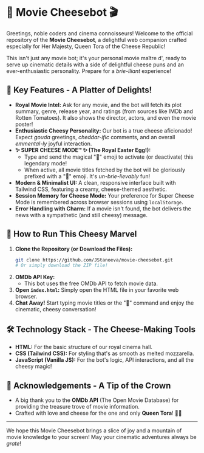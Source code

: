 # 🧀 Movie Cheesebot 🎬

Greetings, noble coders and cinema connoisseurs! Welcome to the official repository of the **Movie Cheesebot**, a delightful web companion crafted especially for Her Majesty, Queen Tora of the Cheese Republic!

This isn't just any movie bot; it's your personal movie maître d', ready to serve up cinematic details with a side of delightful cheese puns and an ever-enthusiastic personality. Prepare for a _brie-lliant_ experience!

## 🌟 Key Features - A Platter of Delights!

- **Royal Movie Intel:** Ask for any movie, and the bot will fetch its plot summary, genre, release year, and ratings (from sources like IMDb and Rotten Tomatoes). It also shows the director, actors, and even the movie poster!
- **Enthusiastic Cheesy Personality:** Our bot is a true cheese aficionado! Expect _gouda_ greetings, _cheddar-ific_ comments, and an overall _emmental-ly_ joyful interaction.
- **✨ SUPER CHEESE MODE™ ✨ (The Royal Easter Egg!):**
  - Type and send the magical "🧀" emoji to activate (or deactivate) this legendary mode!
  - When active, all movie titles fetched by the bot will be gloriously prefixed with a "🧀" emoji. It's _un-brie-lievably_ fun!
- **Modern & Minimalist UI:** A clean, responsive interface built with Tailwind CSS, featuring a creamy, cheese-themed aesthetic.
- **Session Memory for Cheese Mode:** Your preference for Super Cheese Mode is remembered across browser sessions using `localStorage`.
- **Error Handling with Charm:** If a movie isn't found, the bot delivers the news with a sympathetic (and still cheesy) message.

## 🚀 How to Run This Cheesy Marvel

1.  **Clone the Repository (or Download the Files):**
    ```bash
    git clone https://github.com/JStanoeva/movie-cheesebot.git
    # Or simply download the ZIP file!
    ```
2.  **OMDb API Key:**
    - This bot uses the free OMDb API to fetch movie data.
3.  **Open `index.html`:** Simply open the HTML file in your favorite web browser.
4.  **Chat Away!** Start typing movie titles or the "🧀" command and enjoy the cinematic, cheesy conversation!

## 🛠️ Technology Stack - The Cheese-Making Tools

- **HTML:** For the basic structure of our royal cinema hall.
- **CSS (Tailwind CSS):** For styling that's as smooth as melted mozzarella.
- **JavaScript (Vanilla JS):** For the bot's logic, API interactions, and all the cheesy magic!

## 🙏 Acknowledgements - A Tip of the Crown

- A big thank you to the **OMDb API** (The Open Movie Database) for providing the treasure trove of movie information.
- Crafted with love and cheese for the one and only **Queen Tora**! 👑🧀

---

We hope this Movie Cheesebot brings a slice of joy and a mountain of movie knowledge to your screen! May your cinematic adventures always be _grate_!
